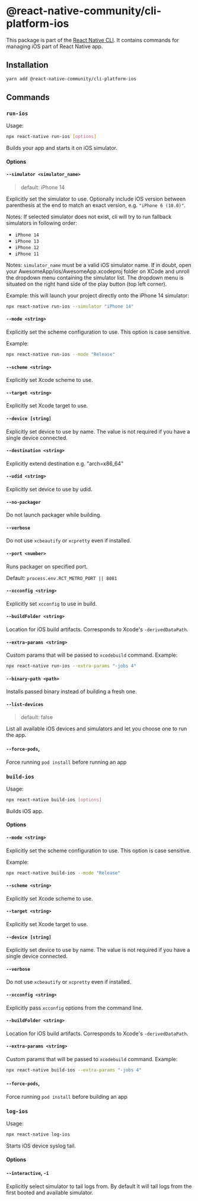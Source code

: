 # @react-native-community/cli-platform-ios

This package is part of the [React Native CLI](../../README.md). It contains commands for managing iOS part of React Native app.

## Installation

```sh
yarn add @react-native-community/cli-platform-ios
```

## Commands

### `run-ios`

Usage:

```sh
npx react-native run-ios [options]
```

Builds your app and starts it on iOS simulator.

#### Options

#### `--simulator <simulator_name>`

> default: iPhone 14

Explicitly set the simulator to use. Optionally include iOS version between parenthesis at the end to match an exact version, e.g. `"iPhone 6 (10.0)"`.

Notes: If selected simulator does not exist, cli will try to run fallback simulators in following order:

- `iPhone 14`
- `iPhone 13`
- `iPhone 12`
- `iPhone 11`

Notes: `simulator_name` must be a valid iOS simulator name. If in doubt, open your AwesomeApp/ios/AwesomeApp.xcodeproj folder on XCode and unroll the dropdown menu containing the simulator list. The dropdown menu is situated on the right hand side of the play button (top left corner).

Example: this will launch your project directly onto the iPhone 14 simulator:

```sh
npx react-native run-ios --simulator "iPhone 14"
```

#### `--mode <string>`

Explicitly set the scheme configuration to use. This option is case sensitive.

Example:

```sh
npx react-native run-ios --mode "Release"
```

#### `--scheme <string>`

Explicitly set Xcode scheme to use.

#### `--target <string>`

Explicitly set Xcode target to use.

#### `--device [string]`

Explicitly set device to use by name. The value is not required if you have a single device connected.

#### `--destination <string>`

Explicitly extend destination e.g. "arch=x86_64"

#### `--udid <string>`

Explicitly set device to use by udid.

#### `--no-packager`

Do not launch packager while building.

#### `--verbose`

Do not use `xcbeautify` or `xcpretty` even if installed.

#### `--port <number>`

Runs packager on specified port.

Default: `process.env.RCT_METRO_PORT || 8081`

#### `--xcconfig <string>`

Explicitly set `xcconfig` to use in build.

#### `--buildFolder <string>`

Location for iOS build artifacts. Corresponds to Xcode's `-derivedDataPath`.

#### `--extra-params <string>`

Custom params that will be passed to `xcodebuild` command.
Example:

```sh
npx react-native run-ios --extra-params "-jobs 4"
```

#### `--binary-path <path>`

Installs passed binary instead of building a fresh one.

#### `--list-devices`

> default: false

List all available iOS devices and simulators and let you choose one to run the app.

#### `--force-pods`,

Force running `pod install` before running an app

### `build-ios`

Usage:

```sh
npx react-native build-ios [options]
```

Builds iOS app.

#### Options

#### `--mode <string>`

Explicitly set the scheme configuration to use. This option is case sensitive.

Example:

```sh
npx react-native build-ios --mode "Release"
```

#### `--scheme <string>`

Explicitly set Xcode scheme to use.

#### `--target <string>`

Explicitly set Xcode target to use.

#### `--device [string]`

Explicitly set device to use by name. The value is not required if you have a single device connected.

#### `--verbose`

Do not use `xcbeautify` or `xcpretty` even if installed.

#### `--xcconfig <string>`

Explicitly pass `xcconfig` options from the command line.

#### `--buildFolder <string>`

Location for iOS build artifacts. Corresponds to Xcode's `-derivedDataPath`.

#### `--extra-params <string>`

Custom params that will be passed to `xcodebuild` command.
Example:

```sh
npx react-native build-ios --extra-params "-jobs 4"
```

#### `--force-pods`,

Force running `pod install` before building an app

### `log-ios`

Usage:

```sh
npx react-native log-ios
```

Starts iOS device syslog tail.

#### Options

#### `--interactive`, `-i`

Explicitly select simulator to tail logs from. By default it will tail logs from the first booted and available simulator.
